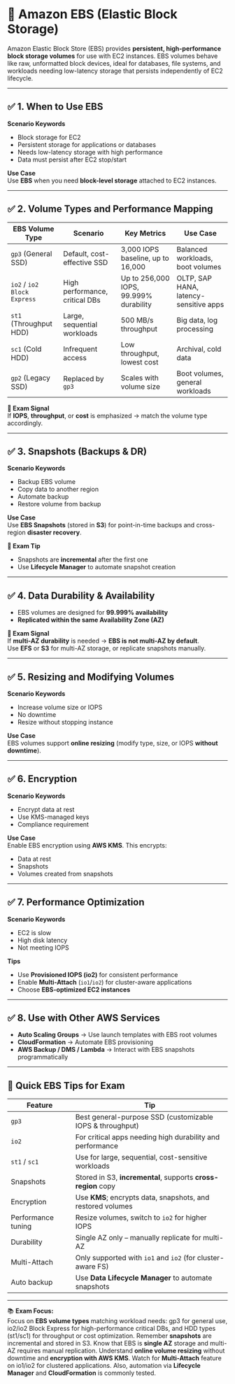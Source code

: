 # 📘 Amazon EBS (Elastic Block Storage)

Amazon Elastic Block Store (EBS) provides **persistent, high-performance block storage volumes** for use with EC2 instances. EBS volumes behave like raw, unformatted block devices, ideal for databases, file systems, and workloads needing low-latency storage that persists independently of EC2 lifecycle.

---

## ✅ 1. When to Use EBS

**Scenario Keywords**  
- Block storage for EC2  
- Persistent storage for applications or databases  
- Needs low-latency storage with high performance  
- Data must persist after EC2 stop/start  

**Use Case**  
Use **EBS** when you need **block-level storage** attached to EC2 instances.

---

## ✅ 2. Volume Types and Performance Mapping

| EBS Volume Type      | Scenario                      | Key Metrics                          | Use Case                                  |
|----------------------|-------------------------------|---------------------------------------|--------------------------------------------|
| `gp3` (General SSD)  | Default, cost-effective SSD   | 3,000 IOPS baseline, up to 16,000     | Balanced workloads, boot volumes           |
| `io2` / `io2 Block Express` | High performance, critical DBs | Up to 256,000 IOPS, 99.999% durability | OLTP, SAP HANA, latency-sensitive apps     |
| `st1` (Throughput HDD) | Large, sequential workloads | 500 MB/s throughput                   | Big data, log processing                   |
| `sc1` (Cold HDD)     | Infrequent access             | Low throughput, lowest cost           | Archival, cold data                        |
| `gp2` (Legacy SSD)   | Replaced by `gp3`             | Scales with volume size               | Boot volumes, general workloads            |

**📌 Exam Signal**  
If **IOPS**, **throughput**, or **cost** is emphasized → match the volume type accordingly.

---

## ✅ 3. Snapshots (Backups & DR)

**Scenario Keywords**  
- Backup EBS volume  
- Copy data to another region  
- Automate backup  
- Restore volume from backup  

**Use Case**  
Use **EBS Snapshots** (stored in **S3**) for point-in-time backups and cross-region **disaster recovery**.

**📝 Exam Tip**  
- Snapshots are **incremental** after the first one  
- Use **Lifecycle Manager** to automate snapshot creation

---

## ✅ 4. Data Durability & Availability

- EBS volumes are designed for **99.999% availability**
- **Replicated within the same Availability Zone (AZ)**

**📌 Exam Signal**  
If **multi-AZ durability** is needed → **EBS is not multi-AZ by default**.  
Use **EFS** or **S3** for multi-AZ storage, or replicate snapshots manually.

---

## ✅ 5. Resizing and Modifying Volumes

**Scenario Keywords**  
- Increase volume size or IOPS  
- No downtime  
- Resize without stopping instance  

**Use Case**  
EBS volumes support **online resizing** (modify type, size, or IOPS **without downtime**).

---

## ✅ 6. Encryption

**Scenario Keywords**  
- Encrypt data at rest  
- Use KMS-managed keys  
- Compliance requirement  

**Use Case**  
Enable EBS encryption using **AWS KMS**. This encrypts:  
- Data at rest  
- Snapshots  
- Volumes created from snapshots

---

## ✅ 7. Performance Optimization

**Scenario Keywords**  
- EC2 is slow  
- High disk latency  
- Not meeting IOPS  

**Tips**
- Use **Provisioned IOPS (io2)** for consistent performance  
- Enable **Multi-Attach** (`io1`/`io2`) for cluster-aware applications  
- Choose **EBS-optimized EC2 instances**

---

## ✅ 8. Use with Other AWS Services

- **Auto Scaling Groups** → Use launch templates with EBS root volumes  
- **CloudFormation** → Automate EBS provisioning  
- **AWS Backup / DMS / Lambda** → Interact with EBS snapshots programmatically

---

## 🧠 Quick EBS Tips for Exam

| Feature             | Tip                                                                 |
|---------------------|----------------------------------------------------------------------|
| `gp3`               | Best general-purpose SSD (customizable IOPS & throughput)            |
| `io2`               | For critical apps needing high durability and performance            |
| `st1` / `sc1`       | Use for large, sequential, cost-sensitive workloads                  |
| Snapshots           | Stored in S3, **incremental**, supports **cross-region** copy       |
| Encryption          | Use **KMS**; encrypts data, snapshots, and restored volumes          |
| Performance tuning  | Resize volumes, switch to `io2` for higher IOPS                      |
| Durability          | Single AZ only – manually replicate for multi-AZ                     |
| Multi-Attach        | Only supported with `io1` and `io2` (for cluster-aware FS)           |
| Auto backup         | Use **Data Lifecycle Manager** to automate snapshots                 |

---

📚 **Exam Focus:**  
Focus on **EBS volume types** matching workload needs: gp3 for general use, io2/io2 Block Express for high-performance critical DBs, and HDD types (st1/sc1) for throughput or cost optimization. Remember **snapshots** are incremental and stored in S3. Know that EBS is **single AZ** storage and multi-AZ requires manual replication. Understand **online volume resizing** without downtime and **encryption with AWS KMS**. Watch for **Multi-Attach** feature on io1/io2 for clustered applications. Also, automation via **Lifecycle Manager** and **CloudFormation** is commonly tested.


